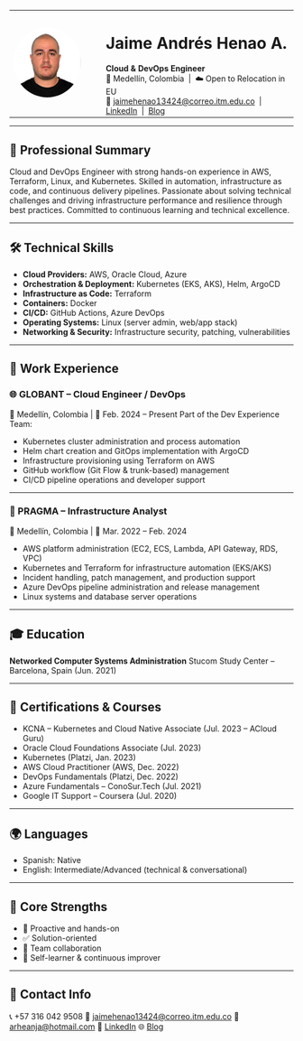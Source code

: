 <table>
  <tr>
    <td width="150">
      <img src="../images/photo-jaime.jpg" alt="Jaime Andrés Henao" width="120" style="border-radius: 50%;">
    </td>
    <td>
      <h1>Jaime Andrés Henao A.</h1>
      <b>Cloud & DevOps Engineer</b><br>
      📍 Medellín, Colombia &nbsp;|&nbsp; ☁️ Open to Relocation in EU<br>
      📧 <a href="mailto:jaimehenao13424@correo.itm.edu.co">jaimehenao13424@correo.itm.edu.co</a> &nbsp;|&nbsp;
      <a href="https://www.linkedin.com/in/jaimehenao8126">LinkedIn</a> &nbsp;|&nbsp;
      <a href="https://jaimehenao2681.wordpress.com">Blog</a>
    </td>
  </tr>
</table>

---

## 🚀 Professional Summary

Cloud and DevOps Engineer with strong hands-on experience in AWS, Terraform, Linux, and Kubernetes. Skilled in automation, infrastructure as code, and continuous delivery pipelines. Passionate about solving technical challenges and driving infrastructure performance and resilience through best practices. Committed to continuous learning and technical excellence.

---

## 🛠️ Technical Skills

* **Cloud Providers:** AWS, Oracle Cloud, Azure
* **Orchestration & Deployment:** Kubernetes (EKS, AKS), Helm, ArgoCD
* **Infrastructure as Code:** Terraform
* **Containers:** Docker
* **CI/CD:** GitHub Actions, Azure DevOps
* **Operating Systems:** Linux (server admin, web/app stack)
* **Networking & Security:** Infrastructure security, patching, vulnerabilities

---

## 💼 Work Experience

### 🌐 GLOBANT – Cloud Engineer / DevOps

📍 Medellín, Colombia | 📅 Feb. 2024 – Present
Part of the Dev Experience Team:

* Kubernetes cluster administration and process automation
* Helm chart creation and GitOps implementation with ArgoCD
* Infrastructure provisioning using Terraform on AWS
* GitHub workflow (Git Flow & trunk-based) management
* CI/CD pipeline operations and developer support

---

### 🔧 PRAGMA – Infrastructure Analyst

📍 Medellín, Colombia | 📅 Mar. 2022 – Feb. 2024

* AWS platform administration (EC2, ECS, Lambda, API Gateway, RDS, VPC)
* Kubernetes and Terraform for infrastructure automation (EKS/AKS)
* Incident handling, patch management, and production support
* Azure DevOps pipeline administration and release management
* Linux systems and database server operations

---

## 🎓 Education

**Networked Computer Systems Administration**
Stucom Study Center – Barcelona, Spain (Jun. 2021)

---

## 📜 Certifications & Courses

* KCNA – Kubernetes and Cloud Native Associate (Jul. 2023 – ACloud Guru)
* Oracle Cloud Foundations Associate (Jul. 2023)
* Kubernetes (Platzi, Jan. 2023)
* AWS Cloud Practitioner (AWS, Dec. 2022)
* DevOps Fundamentals (Platzi, Dec. 2022)
* Azure Fundamentals – ConoSur.Tech (Jul. 2021)
* Google IT Support – Coursera (Jul. 2020)

---

## 🌍 Languages

* Spanish: Native
* English: Intermediate/Advanced (technical & conversational)

---

## 🧠 Core Strengths

* 🔧 Proactive and hands-on
* ✅ Solution-oriented
* 👥 Team collaboration
* 🚀 Self-learner & continuous improver

---

## 📱 Contact Info

📞 +57 316 042 9508
📧 [jaimehenao13424@correo.itm.edu.co](mailto:jaimehenao13424@correo.itm.edu.co)
📧 [arheanja@hotmail.com](mailto:arheanja@hotmail.com)
🔗 [LinkedIn](https://www.linkedin.com/in/jaimehenao8126)
🌐 [Blog](https://jaimehenao2681.wordpress.com)
